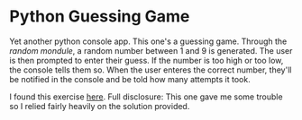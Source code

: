 # Python Guessing Game

Yet another python console app. This one's a guessing game. Through the _random mondule_, a random number between 1 and 9 is generated. The user is then prompted to enter their guess. If the number is too high or too low, the console tells them so. When the user enteres the correct number, they'll be notified in the console and be told how many attempts it took.

I found this exercise <a href="http://www.practicepython.org/exercise/2014/04/02/09-guessing-game-one.html">here</a>. Full disclosure: This one gave me some trouble so I relied fairly heavily on the solution provided.